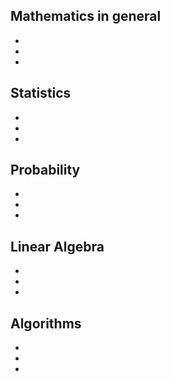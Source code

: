 ## Mathematics in general

  *
  *
  *
  
## Statistics

  *
  *
  *

## Probability

  *
  *
  *
  
## Linear Algebra

  *
  *
  *
  
## Algorithms

  *
  *
  *
